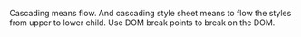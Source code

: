 Cascading means flow. And cascading style sheet means to flow the styles from upper to lower child.
Use DOM break points to break on the DOM.